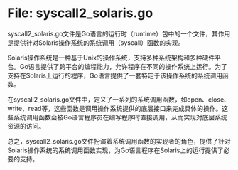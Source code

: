 # File: syscall2_solaris.go

syscall2_solaris.go文件是Go语言的运行时（runtime）包中的一个文件，其作用是提供针对Solaris操作系统的系统调用（syscall）函数的实现。

Solaris操作系统是一种基于Unix的操作系统，支持多种系统架构和多种硬件平台。Go语言提供了跨平台的编程能力，允许程序在不同的操作系统上运行。为了支持在Solaris上运行的程序，Go语言提供了一套特定于该操作系统的系统调用函数。

在syscall2_solaris.go文件中，定义了一系列的系统调用函数，如open、close、write、read等，这些函数是调用操作系统提供的底层接口来完成具体的操作。这些系统调用函数会被Go语言程序员在编写程序时直接调用，从而实现对底层系统资源的访问。

总之，syscall2_solaris.go文件扮演着系统调用函数的实现者的角色，提供了针对Solaris操作系统的系统调用函数实现，为Go语言程序在Solaris上的运行提供了必要的支持。

